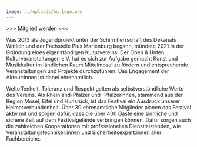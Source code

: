 ```yaml
---
image: ../uploads/ou_logo.png
---
```

[\>>> Mitglied werden <<<](https://forms.gle/nUV6gr8zgTV89Sf86)

Was 2013 als Jugendprojekt unter der Schirmherrschaft des Dekanats Wittlich und der Fachstelle Plus Marienburg begann, mündete 2021 in der Gründung eines eigenständigen Kulturvereins. Der Oben & Unten Kulturveranstaltungen e.V. hat es sich zur Aufgabe gemacht Kunst und Musikkultur im ländlichen Raum Mittelmosel zu fördern und entsprechende Veranstaltungen und Projekte durchzuführen. Das Engagement der Akteur:innen ist dabei ehrenamtlich.

Weltoffenheit, Toleranz und Respekt gelten als selbstverständliche Werte des Vereins. Als Rheinland-Pfälzer und -Pfälzerinnen, stammend aus der Region Mosel, Eifel und Hunsrück, ist das Festival ein Ausdruck unserer Heimatverbundenheit. Über 30 ehrenamtliche Mitglieder planen das Festival aktiv mit und sorgen dafür, dass die über 400 Gäste eine sinnliche und sichere Zeit auf dem Festivalgelände verbringen können. Dafür sorgen auch die zahlreichen Kooperationen mit professionellen Dienstleistenden, wie Veranstaltungstechniker:innen und Sicherheitsexpert:innen aller
Fachbereiche.